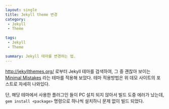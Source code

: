 ```yaml
---
layout: single
title: Jekyll theme 변경
category: 
 - Jekyll
 - Theme

tags:
 - Jekyll
 - Theme

summary: Jekyll 테마를 변경하는 법.
---
```


<http://jekyllthemes.org/> 로부터 Jekyll 테마를 검색하여, 그 중 괜찮아 보이는 [Minimal Mistakes](https://mmistakes.github.io/minimal-mistakes/) 라는 테마를 적용해 보았다. 테마 적용방법은 위 데모 사이트의 포스트로 자세히 나와있다.

단, 해당 테마에서 사용한 플러그인 들이 PC 설치 되지 않아서 빌드 도중 에러가 났는데, `gem install <package>` 명령으로 하나씩 설치하니 문제 없이 빌드 되었다.